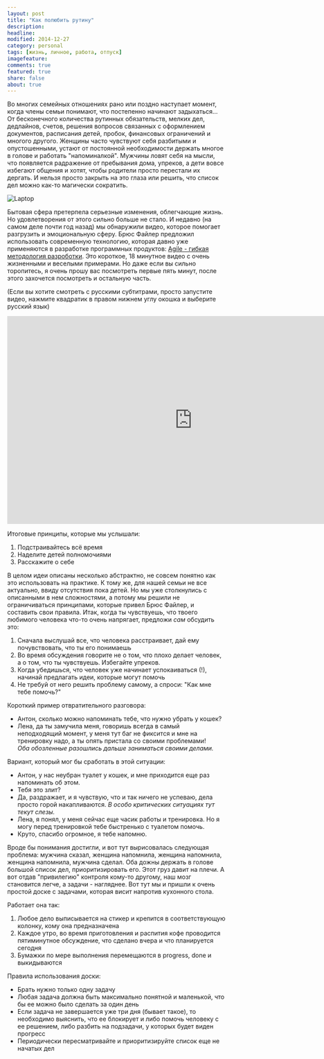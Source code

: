 ```yaml
---
layout: post
title: "Как полюбить рутину"
description: 
headline: 
modified: 2014-12-27
category: personal
tags: [жизнь, личное, работа, отпуск]
imagefeature:
comments: true
featured: true
share: false
about: true
---
```


Во многих семейных отношениях рано или поздно наступает момент, когда члены семьи понимают, что постепенно начинают задыхаться... От бесконечного количества рутинных обязательств, мелких дел, дедлайнов, счетов, решения вопросов связанных с оформлением документов, расписания детей, пробок, финансовых ограничений и многого другого. Женщины часто чувствуют себя разбитыми и опустошенными, устают от постоянной необходимости держать многое в голове и работать "напоминалкой". Мужчины ловят себя на мысли, что появляется радражение от пребывания дома, упреков, а дети вовсе избегают общения и хотят, чтобы родители просто перестали их дергать. И нельзя просто закрыть на это глаза или решить, что список дел можно как-то магически сократить.

<img src="{{ site.url }}/images/family_agile/no-running.jpg" alt="Laptop">

Бытовая сфера претерпела серьезные изменения, облегчающие жизнь. Но удовлетворения от этого сильно больше не стало. И недавно (на самом деле почти год назад) мы обнаружили видео, которое помогает разгрузить и эмоциональную сферу. Брюс Файлер предложил использовать современную технологию, которая давно уже применяются в разработке программных продуктов: [Agile - гибкая методология разроботки](https://ru.wikipedia.org/wiki/%D0%93%D0%B8%D0%B1%D0%BA%D0%B0%D1%8F_%D0%BC%D0%B5%D1%82%D0%BE%D0%B4%D0%BE%D0%BB%D0%BE%D0%B3%D0%B8%D1%8F_%D1%80%D0%B0%D0%B7%D1%80%D0%B0%D0%B1%D0%BE%D1%82%D0%BA%D0%B8). Это короткое, 18 минутное видео с очень жизненными и веселыми примерами. Но даже если вы сильно торопитесь, я очень прошу вас посмотреть первые пять минут, после этого захочется посмотреть и остальную часть.

(Если вы хотите смотреть с русскими субтитрами, просто запустите видео, нажмите квадратик в правом нижнем углу окошка и выберите русский язык)
<p><iframe src="https://embed-ssl.ted.com/talks/bruce_feiler_agile_programming_for_your_family.html" width="854" height="480" frameborder="0" scrolling="no" webkitAllowFullScreen mozallowfullscreen allowFullScreen></iframe></p>

Итоговые принципы, которые мы услышали:

1. Подстраивайтесь всё время
2. Наделите детей полномочиями
3. Расскажите о себе

В целом идеи описаны несколько абстрактно, не совсем понятно как это использовать на практике. К тому же, для нашей семьи не все актуально, ввиду отсутствия пока детей. Но мы уже столкнулись с описанными в нем сложностями, а потому мы решили не ограничиваться принципами, которые привел Брюс Файлер, и составить свои правила. Итак, когда ты чувствуешь, что твоего любимого человека что-то очень напрягает, предложи _сам_ обсудить это:

1. Сначала выслушай все, что человека расстраивает, дай ему почувствовать, что ты его понимаешь
2. Во время обсуждения говорите не о том, что плохо делает человек, а о том, что ты чувствуешь. Избегайте упреков.
3. Когда убедишься, что человек уже начинает успокаиваться (!), начинай предлагать идеи, которые могут помочь
4. Не требуй от него решить проблему самому, а спроси: "Как мне тебе помочь?" 

Короткий пример отвратительного разговора:

- Антон, сколько можно напоминать тебе, что нужно убрать у кошек?
- Лена, да ты замучила меня, говоришь всегда в самый неподходящий момент, у меня тут баг не фиксится и мне на тренировку надо, а ты опять пристала со своими проблемами!<br>
_Оба обозленные разошлись дальше заниматься своими делами._

Вариант, который мог бы сработать в этой ситуации:

- Антон, у нас неубран туалет у кошек, и мне приходится еще раз напоминать об этом.
- Тебя это злит?
- Да, раздражает, и я чувствую, что и так ничего не успеваю, дела просто горой накапливаются. _В особо критических ситуациях тут текут слезы._
- Лена, я понял, у меня сейчас еще часик работы и тренировка. Но я могу перед тренировкой тебе быстренько с туалетом помочь.
- Круто, спасибо огромное, я тебе напомню.

Вроде бы понимания достигли, и вот тут вырисовалась следующая проблема: мужчина сказал, женщина напомнила, женщина напомнила, женщина напомнила, мужчина сделал. Оба дожны держать в голове большой список дел, приоритизировать его. Этот груз давит на плечи. А вот отдав "привилегию" контроля кому-то другому, наш мозг становится легче, а задачи - нагляднее. Вот тут мы и пришли к очень простой доске с задачами, которая висит напротив кухонного стола. 


Работает она так:

1. Любое дело выписывается на стикер и крепится в соответствующую колонку, кому она предназначена
2. Каждое утро, во время приготовления и распития кофе проводится пятиминутное обсуждение, что сделано вчера и что планируется сегодня
3. Бумажки по мере выполнения перемещаются в progress, done и выкидываются

Правила использования доски: 

* Брать нужно только одну задачу
* Любая задача должна быть максимально понятной и маленькой, что бы ее можно было сделать за один день
* Если задача не завершается уже три дня (бывает такое), то необходимо выяснить, что ее блокирует и либо помочь человеку с ее решением, либо разбить на подзадачи, у которых будет виден прогресс
* Периодически пересматривайте и приоритизируйте список еще не начатых дел 







